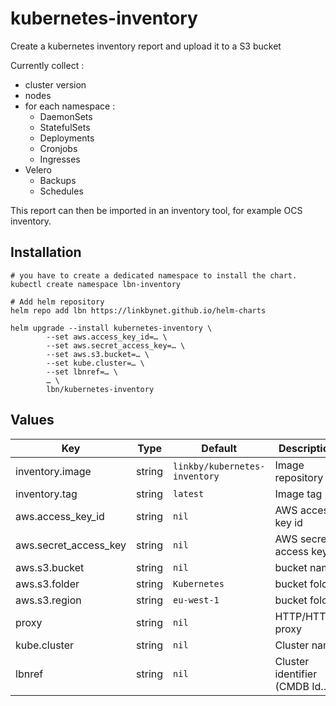 # kubernetes-inventory

Create a kubernetes inventory report and upload it to a S3 bucket

Currently collect :

- cluster version
- nodes
- for each namespace :
  - DaemonSets
  - StatefulSets
  - Deployments
  - Cronjobs
  - Ingresses
- Velero
  - Backups
  - Schedules

This report can then be imported in an inventory tool, for example OCS inventory.


## Installation

```
# you have to create a dedicated namespace to install the chart.
kubectl create namespace lbn-inventory

# Add helm repository
helm repo add lbn https://linkbynet.github.io/helm-charts

helm upgrade --install kubernetes-inventory \
        --set aws.access_key_id=… \
        --set aws.secret_access_key=… \
        --set aws.s3.bucket=… \
        --set kube.cluster=… \
        --set lbnref=… \
        … \ 
        lbn/kubernetes-inventory
```

## Values

| Key | Type | Default | Description |
|-----|------|---------|-------------|
| inventory.image | string | `linkby/kubernetes-inventory` | Image repository |
| inventory.tag   | string | `latest` | Image tag |
| aws.access_key_id | string | `nil` | AWS access key id |
| aws.secret_access_key | string | `nil` | AWS secret access key |
| aws.s3.bucket | string | `nil` | bucket name |
| aws.s3.folder | string | `Kubernetes` | bucket folder |
| aws.s3.region | string | `eu-west-1` | bucket folder |
| proxy | string | `nil` | HTTP/HTTPS proxy |
| kube.cluster | string | `nil` | Cluster name |
| lbnref | string | `nil` | Cluster identifier (CMDB Id…) |
